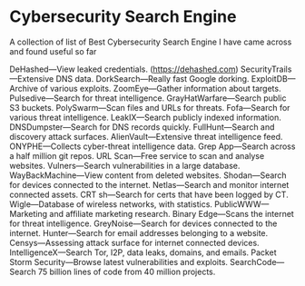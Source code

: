 # Cybersecurity Search Engine
A collection of list of Best Cybersecurity Search Engine I have came across and found useful so far

DeHashed—View leaked credentials. (https://dehashed.com)
SecurityTrails—Extensive DNS data.
DorkSearch—Really fast Google dorking.
ExploitDB—Archive of various exploits.
ZoomEye—Gather information about targets.
Pulsedive—Search for threat intelligence.
GrayHatWarfare—Search public S3 buckets.
PolySwarm—Scan files and URLs for threats.
Fofa—Search for various threat intelligence.
LeakIX—Search publicly indexed information.
DNSDumpster—Search for DNS records quickly.
FullHunt—Search and discovery attack surfaces.
AlienVault—Extensive threat intelligence feed.
ONYPHE—Collects cyber-threat intelligence data.
Grep App—Search across a half million git repos.
URL Scan—Free service to scan and analyse websites.
Vulners—Search vulnerabilities in a large database.
WayBackMachine—View content from deleted websites.
Shodan—Search for devices connected to the internet.
Netlas—Search and monitor internet connected assets.
CRT sh—Search for certs that have been logged by CT.
Wigle—Database of wireless networks, with statistics.
PublicWWW—Marketing and affiliate marketing research.
Binary Edge—Scans the internet for threat intelligence.
GreyNoise—Search for devices connected to the internet.
Hunter—Search for email addresses belonging to a website.
Censys—Assessing attack surface for internet connected devices.
IntelligenceX—Search Tor, I2P, data leaks, domains, and emails.
Packet Storm Security—Browse latest vulnerabilities and exploits.
SearchCode—Search 75 billion lines of code from 40 million projects.
